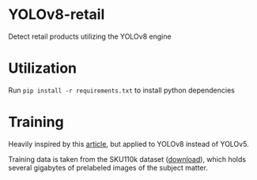 # YOLOv8-retail
 Detect retail products utilizing the YOLOv8 engine
# Utilization

Run `pip install -r requirements.txt` to install python dependencies



# Training

Heavily inspired by this [article](https://medium.com/analytics-vidhya/retail-store-item-detection-using-yolov5-7ba3ddd71b0c), but applied to YOLOv8 instead of YOLOv5.

Training data is taken from the SKU110k dataset ([download](http://trax-geometry.s3.amazonaws.com/cvpr_challenge/SKU110K_fixed.tar.gz)), which holds several gigabytes of prelabeled images of the subject matter.